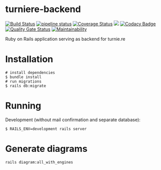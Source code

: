# turniere-backend 
[![Build Status](https://travis-ci.org/turniere/turniere-backend.svg?branch=master)](https://travis-ci.org/turniere/turniere-backend) [![pipeline status](https://gitlab.com/turniere/turniere-backend/badges/master/pipeline.svg)](https://gitlab.com/turniere/turniere-backend/commits/master) [![Coverage Status](https://coveralls.io/repos/gitlab/turniere/turniere-backend/badge.svg?branch=master)](https://coveralls.io/gitlab/turniere/turniere-backend?branch=master) [![](https://img.shields.io/badge/Protected_by-Hound-a873d1.svg)](https://houndci.com) [![Codacy Badge](https://api.codacy.com/project/badge/Grade/c273578244de4830b30f9f61ba35247a)](https://app.codacy.com/app/Malaber/turniere-backend) [![Quality Gate Status](https://sonarcloud.io/api/project_badges/measure?project=turniere_turniere-backend&metric=alert_status)](https://sonarcloud.io/dashboard?id=turniere_turniere-backend) [![Maintainability](https://api.codeclimate.com/v1/badges/9416f031ab812a59a3cd/maintainability)](https://codeclimate.com/github/turniere/turniere-backend/maintainability)

Ruby on Rails application serving as backend for turnie.re

# Installation
```
# install dependencies
$ bundle install
# run migrations
$ rails db:migrate
```

# Running
Development (without mail confirmation and separate database):
```
$ RAILS_ENV=development rails server
```

# Generate diagrams
```
rails diagram:all_with_engines
```
